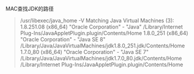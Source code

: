 MAC查找JDK的路径
>/usr/libexec/java_home -V
Matching Java Virtual Machines (3):
    1.8.251.08 (x86_64) "Oracle Corporation" - "Java" /Library/Internet Plug-Ins/JavaAppletPlugin.plugin/Contents/Home
    1.8.0_251 (x86_64) "Oracle Corporation" - "Java SE 8" /Library/Java/JavaVirtualMachines/jdk1.8.0_251.jdk/Contents/Home
    1.7.0_80 (x86_64) "Oracle Corporation" - "Java SE 7" /Library/Java/JavaVirtualMachines/jdk1.7.0_80.jdk/Contents/Home
/Library/Internet Plug-Ins/JavaAppletPlugin.plugin/Contents/Home
